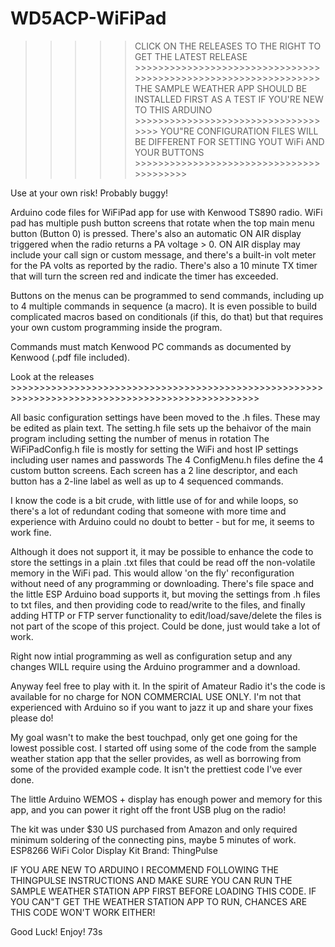 # WD5ACP-WiFiPad
>>>>> CLICK ON THE RELEASES TO THE RIGHT TO GET THE LATEST RELEASE >>>>>>>>>>>>>>>>>>>>>>>>>>>>>>>>>>>>>>>>>>>>>>>>>>>>>>>>>>>>>>>>
>>>>> THE SAMPLE WEATHER APP SHOULD BE INSTALLED FIRST AS A TEST IF YOU'RE NEW TO THIS ARDUINO >>>>>>>>>>>>>>>>>>>>>>>>>>>>>>>>>>>>
>>>>> YOU"RE CONFIGURATION FILES WILL BE DIFFERENT FOR SETTING YOUT WiFi AND YOUR BUTTONS >>>>>>>>>>>>>>>>>>>>>>>>>>>>>>>>>>>>>>>>>
>>>>> 


Use at your own risk! Probably buggy!

Arduino code files for WiFiPad app for use with Kenwood TS890 radio. WiFi pad has multiple push button screens that rotate
when the top main menu button (Button 0) is pressed. There's also an automatic ON AIR display triggered when the radio returns a PA voltage > 0.
 ON AIR display may include your call sign or custom message, and there's a built-in volt meter for the PA volts as reported by the radio. There's also a
10 minute TX timer that will turn the screen red and indicate the timer has exceeded.

Buttons on the menus can be programmed to send commands, including up to 4  multiple commands in sequence (a macro). 
It is even possible to build complicated macros based on conditionals (if this, do that) but that requires your own custom programming inside the program.

Commands must match Kenwood PC commands as documented by Kenwood (.pdf file included).

Look at the releases >>>>>>>>>>>>>>>>>>>>>>>>>>>>>>>>>>>>>>>>>>>>>>>>>>>>>>>>>>>>>>>>>>>>>>>>>>>>>>>>>>>>>>>>>>>>>>>>>

All basic configuration settings have been moved to the .h files. These may be edited as plain text. 
The setting.h file sets up the behaivor of the main program including setting the number of menus in rotation
The WiFiPadConfig.h file is mostly for setting the WiFi and host IP settings including user names and passwords
The 4 ConfigMenu.h files define the 4 custom button screens. Each screen has a 2 line descriptor, and each button
has a 2-line label as well as up to 4 sequenced commands.

I know the code is a bit crude, with little use of for and while loops, so there's a lot of redundant coding that someone with more 
time and experience with Arduino could no doubt to better - but for me, it seems to work fine.

Although it does not support it, it may be possible to enhance the code to store the settings in a plain .txt files that could be
read off the non-volatile memory in the WiFi pad. This would allow 'on the fly' reconfiguration without need of any programming or downloading.
There's file space and the little ESP Arduino boad supports it, but moving the settings from .h files to txt files, and then
providing code to read/write to the files, and finally adding HTTP or FTP server functionality to edit/load/save/delete the files is not 
part of the scope of this project. Could be done, just would take a lot of work.

Right now intial programming as well as configuration setup and any changes WILL require using the Arduino programmer and a download.

Anyway feel free to play with it. In the spirit of Amateur Radio it's the code is available for no charge for NON COMMERCIAL USE ONLY. 
I'm not that experienced with Arduino so if you want to jazz it up and share your fixes please do! 

My goal wasn't to make the best touchpad, only get one going for the lowest possible cost. 
I started off using some of the code from the sample weather station app that the seller provides, as well as borrowing from some of the provided
example code. It isn't the prettiest code I've ever done.

The little Arduino WEMOS + display has enough power and memory for this app, and you can power it right off the front USB plug on the radio!

The kit was under $30 US purchased from Amazon and only required minimum soldering of the connecting pins, maybe 5 minutes of work.
ESP8266 WiFi Color Display Kit
Brand: ThingPulse


IF YOU ARE NEW TO ARDUINO I RECOMMEND FOLLOWING THE THINGPULSE INSTRUCTIONS AND MAKE SURE YOU CAN RUN THE SAMPLE WEATHER STATION APP FIRST BEFORE
LOADING THIS CODE. IF YOU CAN"T GET THE WEATHER STATION APP TO RUN, CHANCES ARE THIS CODE WON'T WORK EITHER!

Good Luck! Enjoy! 73s
